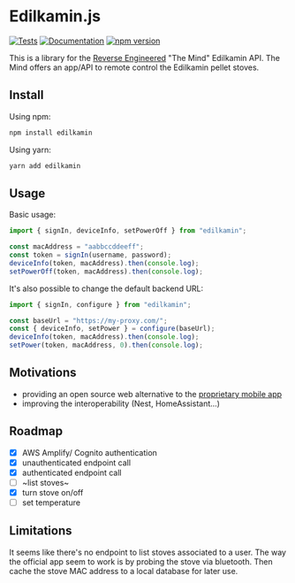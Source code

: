 # Edilkamin.js

[![Tests](https://github.com/AndreMiras/edilkamin.js/workflows/Tests/badge.svg)](https://github.com/AndreMiras/edilkamin.js/actions/workflows/tests.yml)
[![Documentation](https://github.com/AndreMiras/edilkamin.js/workflows/Documentation/badge.svg)](https://github.com/AndreMiras/edilkamin.js/actions/workflows/documentation.yml)
[![npm version](https://badge.fury.io/js/edilkamin.svg)](https://badge.fury.io/js/edilkamin)

This is a library for the [Reverse Engineered](docs/ReverseEngineering.md) "The Mind" Edilkamin API.
The Mind offers an app/API to remote control the Edilkamin pellet stoves.

## Install

Using npm:

```sh
npm install edilkamin
```

Using yarn:

```sh
yarn add edilkamin
```

## Usage

Basic usage:

```js
import { signIn, deviceInfo, setPowerOff } from "edilkamin";

const macAddress = "aabbccddeeff";
const token = signIn(username, password);
deviceInfo(token, macAddress).then(console.log);
setPowerOff(token, macAddress).then(console.log);
```

It's also possible to change the default backend URL:

```js
import { signIn, configure } from "edilkamin";

const baseUrl = "https://my-proxy.com/";
const { deviceInfo, setPower } = configure(baseUrl);
deviceInfo(token, macAddress).then(console.log);
setPower(token, macAddress, 0).then(console.log);
```

## Motivations

- providing an open source web alternative
  to the [proprietary mobile app](https://play.google.com/store/apps/details?id=com.edilkamin.stufe)
- improving the interoperability (Nest, HomeAssistant...)

## Roadmap

- [x] AWS Amplify/ Cognito authentication
- [x] unauthenticated endpoint call
- [x] authenticated endpoint call
- [ ] ~list stoves~
- [x] turn stove on/off
- [ ] set temperature

## Limitations

It seems like there's no endpoint to list stoves associated to a user.
The way the official app seem to work is by probing the stove via bluetooth.
Then cache the stove MAC address to a local database for later use.
